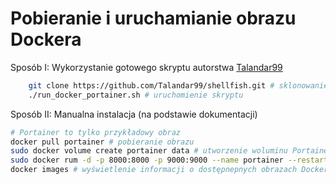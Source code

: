 # Pobieranie i uruchamianie obrazu Dockera

Sposób I: Wykorzystanie gotowego skryptu autorstwa [Talandar99](https://github.com/Talandar99)

```bash
    git clone https://github.com/Talandar99/shellfish.git # sklonowanie repozytorium
    ./run_docker_portainer.sh # uruchomienie skryptu
```

Sposób II: Manualna instalacja (na podstawie dokumentacji)

```bash
# Portainer to tylko przykładowy obraz
docker pull portainer # pobieranie obrazu
sudo docker volume create portainer data # utworzenie woluminu Portainer (żeby nie utracić danych)
sudo docker rum -d -p 8000:8000 -p 9000:9000 --name portainer --restart=always -v /var/run/docker.sock:/var/run/docker.sock -w portainer_data:/data_portainer/portainer-ce # uruchomienie kontenera Portainer
docker images # wyświetlenie informacji o dostępnepnych obrazach Dockera
```
